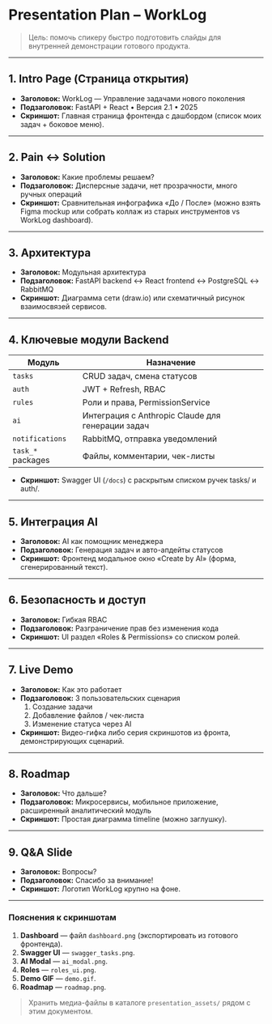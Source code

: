 # Presentation Plan – **WorkLog**

> Цель: помочь спикеру быстро подготовить слайды для внутренней демонстрации готового продукта.

---

## 1. Intro Page (Страница открытия)
* **Заголовок:** WorkLog — Управление задачами нового поколения
* **Подзаголовок:** FastAPI + React • Версия 2.1 • 2025
* **Скриншот:** Главная страница фронтенда с дашбордом (список моих задач + боковое меню).

---

## 2. Pain ↔ Solution
* **Заголовок:** Какие проблемы решаем?
* **Подзаголовок:** Дисперсные задачи, нет прозрачности, много ручных операций
* **Скриншот:** Сравнительная инфографика «До / После» (можно взять Figma mockup или собрать коллаж из старых инструментов vs WorkLog dashboard).

---

## 3. Архитектура
* **Заголовок:** Модульная архитектура
* **Подзаголовок:** FastAPI backend ↔ React frontend ↔ PostgreSQL ↔ RabbitMQ
* **Скриншот:** Диаграмма сети (draw.io) или схематичный рисунок взаимосвязей сервисов.

---

## 4. Ключевые модули Backend
| Модуль | Назначение |
|--------|------------|
| `tasks`            | CRUD задач, смена статусов |
| `auth`             | JWT + Refresh, RBAC |
| `rules`            | Роли и права, PermissionService |
| `ai`               | Интеграция с Anthropic Claude для генерации задач |
| `notifications`    | RabbitMQ, отправка уведомлений |
| `task_*` packages  | Файлы, комментарии, чек-листы |

* **Скриншот:** Swagger UI (`/docs`) с раскрытым списком ручек tasks/ и auth/.

---

## 5. Интеграция AI
* **Заголовок:** AI как помощник менеджера
* **Подзаголовок:** Генерация задач и авто-апдейты статусов
* **Скриншот:** Фронтенд модальное окно «Create by AI» (форма, сгенерированный текст).

---

## 6. Безопасность и доступ
* **Заголовок:** Гибкая RBAC
* **Подзаголовок:** Разграничение прав без изменения кода
* **Скриншот:** UI раздел «Roles & Permissions» со списком ролей.

---

## 7. Live Demo
* **Заголовок:** Как это работает
* **Подзаголовок:** 3 пользовательских сценария
  1. Создание задачи
  2. Добавление файлов / чек-листа
  3. Изменение статуса через AI
* **Скриншот:** Видео-гифка либо серия скриншотов из фронта, демонстрирующих сценарий.

---

## 8. Roadmap
* **Заголовок:** Что дальше?
* **Подзаголовок:** Микросервисы, мобильное приложение, расширенный аналитический модуль
* **Скриншот:** Простая диаграмма timeline (можно заглушку).

---

## 9. Q&A Slide
* **Заголовок:** Вопросы?
* **Подзаголовок:** Спасибо за внимание!
* **Скриншот:** Логотип WorkLog крупно на фоне.

---

### Пояснения к скриншотам
1. **Dashboard** — файл `dashboard.png` (экспортировать из готового фронтенда).
2. **Swagger UI** — `swagger_tasks.png`.
3. **AI Modal** — `ai_modal.png`.
4. **Roles** — `roles_ui.png`.
5. **Demo GIF** — `demo.gif`.
6. **Roadmap** — `roadmap.png`.

> Хранить медиа-файлы в каталоге `presentation_assets/` рядом с этим документом.
